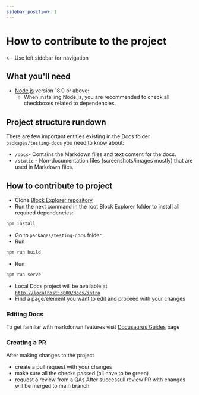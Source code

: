 ```yaml
---
sidebar_position: 1
---
```


# How to contribute to the project


\<-- Use left sidebar for navigation
## What you'll need

- [Node.js](https://nodejs.org/en/download/) version 18.0 or above:
  - When installing Node.js, you are recommended to check all checkboxes related to dependencies.

## Project structure rundown
There are few important entities existing in the Docs folder `packages/testing-docs` you need to know about:
 - `/docs`- Contains the Markdown files and text content for the docs.
 - `/static` - Non-documentation files (screenshots/images mostly) that are used in Markdown files.

## How to contribute to project
- Clone [Block Explorer repository](https://github.com/matter-labs/block-explorer)
- Run the next command in the root Block Explorer folder to install all required dependencies:
```bash
npm install
```
- Go to `packages/testing-docs` folder
- Run 
```bash
npm run build
```
- Run 
```bash
npm run serve
```
- Local Docs project will be available at [`http://localhost:3000/docs/intro`](http://localhost:3000/docs/intro)
- Find a page/element you want to edit and proceed with your changes

### Editing Docs
To get familiar with markdonwn features visit [Docusaurus Guides](https://docusaurus.io/docs/markdown-features) page

### Creating a PR
After making changes to the project 
- create a pull request with your changes
- make sure all the checks passed (all have to be green)
- request a review from a QAs
After successull review PR with changes will be merged to main branch
